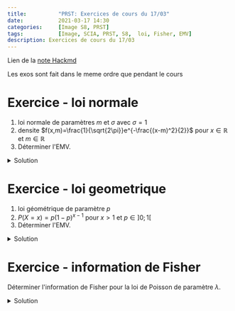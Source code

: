 ```yaml
---
title:          "PRST: Exercices de cours du 17/03"
date:           2021-03-17 14:30
categories:     [Image S8, PRST]
tags:           [Image, SCIA, PRST, S8,  loi, Fisher, EMV]
description: Exercices de cours du 17/03
---
```

Lien de la [note Hackmd](https://hackmd.io/@lemasymasa/rJ2yA214O)

<div class="alert alert-warning" role="alert" markdown="1">
Les exos sont fait dans le meme ordre que pendant le cours
</div>

# Exercice - loi normale
1. loi normale de paramètres $m$ et $\sigma$ avec $\sigma=1$
2. densite $f(x,m)=\frac{1}{\sqrt{2\pi}}e^{-\frac{(x-m)^2}{2}}$ pour $x\in\mathbb R$ et $m\in\mathbb R$
3. Déterminer l'EMV.

<details markdown="1">
<summary>Solution</summary>

$$
\begin{aligned}
L(x_1,...,x_n)&=\Pi_{i=1}^n\frac{1}{\sqrt{2\pi}}e^{-\frac{(x_i+m)^2}{2}}\\
&= \biggr(\frac{1}{\sqrt{2\pi}}\biggr)^ne^{-\sum_{i=1}^n\frac{(x_i-m)}{2}}
\end{aligned}
$$

Passons au logarithme.

*Est-ce que la fonction est paire ?*
Oui car $\log$ est defini sur $\mathbb R^{+*}$.

$$
\log(L(x_1,...,x_n,m))=-n\log(\sqrt{2\pi})-\sum_{i=1}^n\frac{(x_i-m)^2}{2}
$$

Derivons par rapport a m:

$$
\begin{aligned}
\frac{\delta\log(L(x_1,...,x_n,m))}{\delta m} &= -\sum_{i=1}^n\biggr[(-x_i)+m\biggr]\\
&= \sum_{i=1}^nx_i-nm\\
\end{aligned}\\
\begin{aligned}\\
\frac{\delta\log(L(x_1,...,x_n,m))}{\delta m}=0&\Leftrightarrow\sum_{i=1}^nx_i-mn=0\\
&\Leftrightarrow\frac{1}{n}\sum_{i=1}^nx_i=m
\end{aligned}
$$

Verifions la condition du second ordre:

$$
\frac{\delta\log(L(x_1,...,x_n,m))}{\delta m}=-n\lt0
$$

<div class="alert alert-success" role="alert" markdown="1">
Donc la condition suffisante est verifiee.
</div>

$\hat m = \bar X$ est l'EMV du parametre $m$.

</details>

# Exercice - loi geometrique
1. loi géométrique de paramètre $p$
2. $P(X=x)=p(1-p)^{x-1}$ pour $x\gt1$ et $p\in]0;1[$
3. Déterminer l'EMV.

<details markdown="1">
<summary>Solution</summary>

Soit $(x_1,...,x_n)\in\mathbb N^n_*$.

$$
\begin{aligned}
L(x_1,...,x_n,p)&=\Pi_{i=1}^np(1-p)^{x_i-n}\\
&=p^n(1-p)^{\sum_{i=1}^n(x_i-1)}
\end{aligned}\\
\log(L(x_1,...,x_n,p))=n\log(p)+\sum_{i=1}^n(x_i-1)\log(1-p)\\
\frac{\delta\log(L(x_1,...,x_n,p))}{\delta p}=\frac{n}{p}-\sum_{i=1}^n\frac{x_1-1}{1-p}
$$

<div class="alert alert-danger" role="alert" markdown="1">

$$
(\log u)'=\frac{u'}{u}\\
\Leftrightarrow \log (1-p) = -\frac{1}{1-p}
$$

</div>

$$
\frac{\delta\log(L(x_1,...,x_n,p))}{\delta p} = 0\\
\begin{aligned}
\frac{n}{p}=\sum_{i=1}^n\frac{x_1-1}{1-p}&\Leftrightarrow n(n-p)=p\sum_{i=1}^n(x_i-1)\\
&\Leftrightarrow n-np=p\sum_{i=1}^nx_i - np\\
&\Leftrightarrow p = \frac{n}{\sum_{i=1}^nx_i} = \frac{1}{\frac{n}{\sum_{i=1}^nx_i}} = \frac{1}{\bar X}
\end{aligned}\\
$$

<div class="alert alert-danger" role="alert" markdown="1">

$$
(\frac{1}{u})' = -\frac{u'}{u^2}
$$

</div>

$$
(\frac{1}{1-p})'=-\frac{(-1)}{(1-p)^2}=\frac{1}{(1-p)^2}
$$

<div class="alert alert-success" role="alert" markdown="1">

$$
\frac{\delta^2\log(L(x_1,...,x_n,p))}{\delta p^2}=-\frac{n}{p^2}-\frac{\sum_{i=1}^n(x_i-1)}{(1-p)^2}\lt0
$$

Donc la condition suffisante est verifiee.

</div>

$\hat p =\frac{1}{\bar X}$ est l'EMV du parametre $p$.

</details>

# Exercice - information de Fisher
Déterminer l'information de Fisher pour la loi de Poisson de paramètre $\lambda$.

<details markdown="1">
<summary>Solution</summary>

$$
\log f(x,\lambda)=-\lambda+x\log(\lambda)-\log(x!)\\
\frac{\delta\log f(x,\lambda)}{\delta\lambda} = -1+\frac{x}{\lambda}\\
\frac{\delta^2\log f(x,\lambda)}{\delta\lambda^2}=-\frac{x}{\lambda^2}\\
\begin{aligned}
E_n\biggr(\frac{\delta^2\log f(X,\lambda)}
{\delta\lambda^2}\biggr)&=-E(\frac{X}{\lambda^2})\\
&=-\frac{1}{\lambda^2}\times\lambda=-\frac{1}{\lambda}
\end{aligned}\\
I(\lambda)=-E\biggr(\frac{\delta^2\log f(x,\lambda)}{\delta\lambda^2}\biggr)=\frac{1}{\lambda}
$$

</details>
